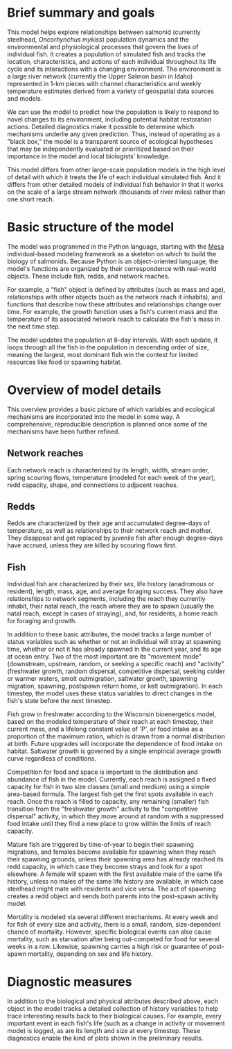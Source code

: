 # Brief summary and goals

This model helps explore relationships between salmonid (currently steelhead, *Oncorhynchus
mykiss*) population dynamics and the 
environmental and physiological processes that govern the lives of individual fish. It
creates a population of simulated fish and tracks the location, characteristics, and 
actions of each individual throughout its life cycle and its interactions with a 
changing environment. The environment is a large river network (currently the Upper Salmon 
basin in Idaho) represented in 1-km pieces with channel characteristics and weekly 
temperature estimates derived from a variety of geospatial data sources and models.

We can use the model to predict how the population is likely to respond to novel
changes to its environment, including potential habitat restoration actions. Detailed
diagnostics make it possible to determine which mechanisms underlie any given prediction.
Thus, instead of operating as a "black box," the model is a transparent source of 
ecological hypotheses that may be independently evaluated or prioritized based on 
their importance in the model and local biologists' knowledge.

This model differs from other large-scale population models in the high level of detail with 
which it treats the life of each individual simulated fish. And it differs from other 
detailed models of individual fish behavior in that it works on the scale of a large
stream network (thousands of river miles) rather than one short reach.

# Basic structure of the model

The model was programmed in the Python language, starting with the 
[Mesa](https://github.com/projectmesa/mesa) individual-based
modeling framework as a skeleton on which to build the biology of salmonids. Because 
Python is an object-oriented language, the model's functions are organized by their 
correspondence with real-world objects. These include fish, redds, and network reaches.

For example, a "fish" object is defined by attributes (such as mass and age), 
relationships with other objects (such as the network reach it inhabits), and functions 
that describe how these attributes and relationships change over time. For example, 
the growth function uses a fish's current mass and the temperature of its associated 
network reach to calculate the fish's mass in the next time step.

The model updates the population at 8-day intervals. With each update, it loops through 
all the fish in the population in descending order of size, meaning the largest, most 
dominant fish win the contest for limited resources like food or spawning habitat.

# Overview of model details

This overview provides a basic picture of which variables and ecological mechanisms 
are incorporated into the model in some way. A comprehensive, reproducible 
description is planned once some of the mechanisms have been further refined.

## Network reaches

Each network reach is characterized by its length, width, stream order, spring 
scouring flows, temperature (modeled for each week of the year), redd capacity,
shape, and connections to adjacent reaches. 

## Redds

Redds are characterized by their age and accumulated degree-days of temperature, as 
well as relationships to their network reach and mother. They disappear and get 
replaced by juvenile fish after enough degree-days have accrued, unless they are 
killed by scouring flows first.

## Fish

Individual fish are characterized by their sex, life history (anadromous or resident), 
length, mass, age, and average foraging success. They also have relationships to network 
segments, including the reach they currently inhabit, their natal reach, the reach 
where they are to spawn (usually the natal reach, except in cases of straying), and, 
for residents, a home reach for foraging and growth. 

In addition to these basic attributes, the model tracks a large number of status 
variables such as whether or not an individual will stray at spawning time, whether or not 
it has already spawned in the current year, and its age at ocean entry. Two of the 
most important are its "movement mode" (downstream, upstream, random, or seeking 
a specific reach) and "activity" (freshwater growth, random dispersal, competitive 
dispersal, seeking colder or warmer waters, smolt outmigration, saltwater growth, 
spawning migration, spawning, postspawn return home, or kelt outmigration). In each 
timestep, the model uses these status variables to direct changes in the fish's 
state before the next timestep.

Fish grow in freshwater according to the Wisconsin bioenergetics model, based on the 
modeled temperature of their reach at each timestep, their current mass, and a 
lifelong constant value of 'P', or food intake as a proportion of the maximum ration, 
which is drawn from a normal distribution at birth. Future upgrades will incorporate 
the dependence of food intake on habitat. Saltwater growth is governed by a single 
empirical average growth curve regardless of conditions.

Competition for food and space is important to the distribution and abundance of fish 
in the model. Currently, each reach is assigned a fixed capacity for fish in two 
size classes (small and medium) using a simple area-based formula. The largest fish 
get the first spots available in each 
reach. Once the reach is filled to capacity, any remaining (smaller) fish transition
from  the "freshwater growth" activity to the "competitive dispersal" activity, in which 
they move around at random with a suppressed food intake until they find a new place 
to grow within the limits of reach capacity.

Mature fish are triggered by time-of-year to begin their spawning migrations, and females
become available for spawning when they reach their spawning grounds, unless their 
spawning area has already reached its redd capacity, in which case they become 
strays and look for a spot elsewhere. A female will spawn with the first available male 
of the same life history, unless no males of the same life history are available, 
in which case steelhead might mate with residents and vice versa. The act of spawning 
creates a redd object and sends both parents into the post-spawn activity model.

Mortality is modeled via several different mechanisms. At every week and for fish of every
size and activity, there is a small, random, size-dependent chance of mortality. However,
specific biological events can also cause mortality, such as starvation after being 
out-competed for food for several weeks in a row. Likewise, spawning carries a high 
risk or guarantee of post-spawn mortality, depending on sex and life history.

# Diagnostic measures

In addition to the biological and physical attributes described above, each object 
in the model tracks a detailed collection of history variables to help trace interesting 
results back to their biological causes. For example, every important event in each 
fish's life (such as a change in activity or movement mode) is logged, as are its 
length and size at every timestep. These diagnostics enable the kind of plots shown
in the preliminary results. 